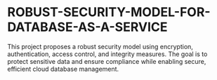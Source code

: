 # ROBUST-SECURITY-MODEL-FOR-DATABASE-AS-A-SERVICE
This project proposes a robust security model using encryption, authentication, access control, and integrity measures. The goal is to protect sensitive data and ensure compliance while enabling secure, efficient cloud database management.
